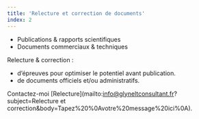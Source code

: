 ```yaml
---
title: 'Relecture et correction de documents'
index: 2
---
```


- Publications & rapports scientifiques
- Documents commerciaux & techniques


Relecture & correction :
- d’épreuves pour optimiser le potentiel avant publication.
- de documents officiels et/ou administratifs.


Contactez-moi [Relecture](mailto:info@glyneltconsultant.fr?subject=Relecture et correction&body=Tapez%20%0Avotre%20message%20ici%0A).
